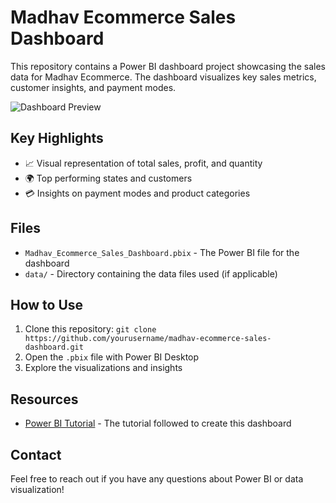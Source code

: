 # Madhav Ecommerce Sales Dashboard

This repository contains a Power BI dashboard project showcasing the sales data for Madhav Ecommerce. The dashboard visualizes key sales metrics, customer insights, and payment modes.

![Dashboard Preview](link-to-your-dashboard-image)

## Key Highlights
- 📈 Visual representation of total sales, profit, and quantity
- 🌍 Top performing states and customers
- 💳 Insights on payment modes and product categories

## Files
- `Madhav_Ecommerce_Sales_Dashboard.pbix` - The Power BI file for the dashboard
- `data/` - Directory containing the data files used (if applicable)

## How to Use
1. Clone this repository: `git clone https://github.com/yourusername/madhav-ecommerce-sales-dashboard.git`
2. Open the `.pbix` file with Power BI Desktop
3. Explore the visualizations and insights

## Resources
- [Power BI Tutorial](https://www.youtube.com/watch?v=6cV3OwFrOkk) - The tutorial followed to create this dashboard

## Contact
Feel free to reach out if you have any questions about Power BI or data visualization!
